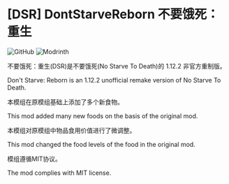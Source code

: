 # [DSR] DontStarveReborn 不要饿死：重生
![GitHub](https://img.shields.io/github/license/Busituteng/DontStarveReborn)
![Modrinth](https://img.shields.io/modrinth/dt/JjAL4R92)

不要饿死：重生(DSR)是不要饿死(No Starve To Death)的 1.12.2 非官方重制版。

Don't Starve: Reborn is an 1.12.2 unofficial remake version of No Starve To Death.

本模组在原模组基础上添加了多个新食物。

This mod added many new foods on the basis of the original mod.

本模组对原模组中物品食用价值进行了微调整。

This mod changed the food levels of the food in the original mod.

模组遵循MIT协议。

The mod complies with MIT license.
